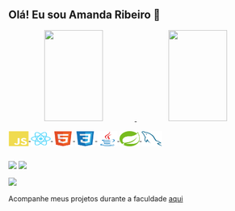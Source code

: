 ## Olá! Eu sou Amanda Ribeiro 👋

<div align="center">
  <a href="https://github.com/amandaribeiro0">
  <img width="48%" height="180em" src="https://github-readme-stats.vercel.app/api?username=amandaribeiro0&show_icons=true&theme=midnight-purple&include_all_commits=true&count_private=true"/>
  <img width="48%" height="180em" src="https://github-readme-stats.vercel.app/api/top-langs/?username=amandaribeiro0&layout=compact&langs_count=7&theme=midnight-purple"/>
</div>
  
<div style="display: inline_block"><br>
  <img align="center" alt="Amanda-Js" height="30" width="40" src="https://raw.githubusercontent.com/devicons/devicon/master/icons/javascript/javascript-plain.svg">
  <img align="center" alt="Amanda-React" height="30" width="40" src="https://raw.githubusercontent.com/devicons/devicon/master/icons/react/react-original.svg">
  <img align="center" alt="Amanda-HTML" height="30" width="40" src="https://raw.githubusercontent.com/devicons/devicon/master/icons/html5/html5-original.svg">
  <img align="center" alt="Amanda-CSS" height="30" width="40" src="https://raw.githubusercontent.com/devicons/devicon/master/icons/css3/css3-original.svg">
  <img align="center" alt="Amanda-Java" height="30" width="40" src="https://raw.githubusercontent.com/devicons/devicon/master/icons/java/java-original.svg">
  <img align="center" alt="Amanda-Spring" height="30" width="40" src="https://raw.githubusercontent.com/devicons/devicon/master/icons/spring/spring-original.svg">
  <img align="center" alt="Amanda-MySQL" height="30" width="40" src="https://raw.githubusercontent.com/devicons/devicon/master/icons/mysql/mysql-original.svg">
</div>

  ##
 
 
 <div> 
  <a href="https://instagram.com/amaanda.ribeiro" target="_blank"><img src="https://img.shields.io/badge/-Instagram-%23E4405F?style=for-the-badge&logo=instagram&logoColor=white" target="_blank"></a>
  <a href = "mailto:aamandaribeirocosta@gmail.com"><img src="https://img.shields.io/badge/-Gmail-%23333?style=for-the-badge&logo=gmail&logoColor=white" target="_blank"></a>
   
  <a href="https://www.linkedin.com/in/amanda--costa/" target="_blank"><img src="https://img.shields.io/badge/-LinkedIn-%230077B5?style=for-the-badge&logo=linkedin&logoColor=white" target="_blank"></a> 
 
 
</div>
<div>
  
  Acompanhe meus projetos durante a faculdade [aqui](https://github.com/amandaribeiro1)
</div>
